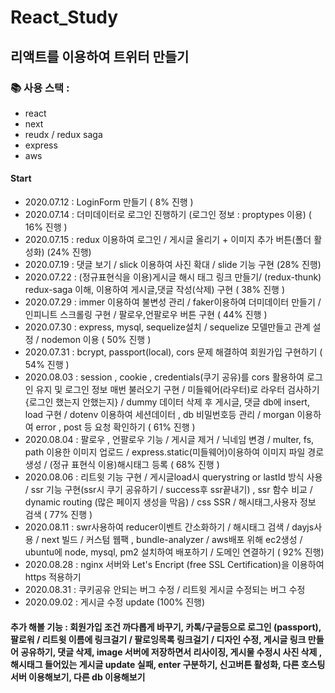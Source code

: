 # React_Study

## 리액트를 이용하여 트위터 만들기  

### :books: 사용 스택 : 
- react
- next
- reudx / redux saga
- express
- aws

#### Start
- 2020.07.12 : LoginForm 만들기 ( 8% 진행 )
- 2020.07.14 : 더미데이터로 로그인 진행하기 (로그인 정보 : proptypes 이용) ( 16% 진행 )
- 2020.07.15 : redux 이용하여 로그인 / 게시글 올리기 + 이미지 추가 버튼(폴더 활성화) (24% 진행)
- 2020.07.19 : 댓글 보기 / slick 이용하여 사진 확대 / slide 기능 구현 (28% 진행)
- 2020.07.22 : (정규표현식을 이용)게시글 해시 태그 링크 만들기/ (redux-thunk) redux-saga 이해, 이용하여 게시글,댓글 작성(삭제) 구현 ( 38% 진행 ) 
- 2020.07.29 : immer 이용하여 불변성 관리 / faker이용하여 더미데이터 만들기 / 인피니트 스크롤링 구현 / 팔로우,언팔로우 버튼 구현 ( 44% 진행 )
- 2020.07.30 : express, mysql, sequelize설치 / sequelize 모델만들고 관계 설정 / nodemon 이용 ( 50% 진행 )
- 2020.07.31 : bcrypt, passport(local), cors 문제 해결하여 회원가입 구현하기 ( 54% 진행 )
- 2020.08.03 : session , cookie , credentials(쿠기 공유)를 cors 활용하여 로그인 유지 및 로그인 정보 매번 불러오기 구현 / 미들웨어(라우터)로 라우터 검사하기{로그인 했는지 안했는지} /
 dummy 데이터 삭제 후 게시글, 댓글 db에 insert, load 구현 /
  dotenv 이용하여 세션데이터 , db 비밀번호등 관리 /
  morgan 이용하여 error , post 등 요청 확인하기 ( 61% 진행 )
- 2020.08.04 : 팔로우 , 언팔로우 기능 / 게시글 제거 / 닉네임 변경 / multer, fs, path 이용한 이미지 업로드 / express.static(미들웨어)이용하여 이미지 파일 경로 생성 / (정규 표현식 이용)해시태그 등록 ( 68% 진행 )
- 2020.08.06 : 리트윗 기능 구현 / 게시글load시 querystring or lastId 방식 사용 / ssr 기능 구현(ssr시 쿠기 공유하기 / success후 ssr끝내기) , ssr 함수 비교 / dynamic routing (많은 페이지 생성을 막음) / css SSR / 해시태그,사용자 정보 검색 ( 77% 진행 )
- 2020.08.11 : swr사용하여 reducer이벤트 간소화하기 / 해시태그 검색 / dayjs사용 / next 빌드 / 커스텀 웹팩 , bundle-analyzer / aws배포 위해 ec2생성 / ubuntu에 node, mysql, pm2 설치하여 배포하기 / 도메인 연결하기 ( 92% 진행)
- 2020.08.28 : nginx 서버와 Let's Encript (free SSL Certification)을 이용하여 https 적용하기
- 2020.08.31 : 쿠키공유 안되는 버그 수정 / 리트윗 게시글 수정되는 버그 수정
- 2020.09.02 : 게시글 수정 update (100% 진행)

#### 추가 해볼 기능 : 회원가입 조건 까다롭게 바꾸기, 카톡/구글등으로 로그인 (passport), 팔로워 / 리트윗 이름에 링크걸기 / 팔로잉목록 링크걸기 / 디자인 수정, 게시글 링크 만들어 공유하기, 댓글 삭제, image 서버에 저장하면서 리사이징, 게시물 수정시 사진 삭제 ,해시태그 들어있는 게시글 update 실패, enter 구분하기, 신고버튼 활성화, 다른 호스팅서버 이용해보기, 다른 db 이용해보기
